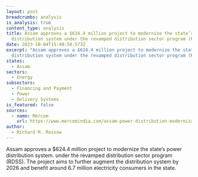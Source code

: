 ```yaml
---
layout: post
breadcrumbs: analysis
is_analysis: true
content_type: analysis
title: Assam approves a $624.4 million project to modernize the state’s power
  distribution system under the revamped distribution sector program (RDSS)
date: 2023-10-04T15:49:58.573Z
excerpt: "Assam approves a $624.4 million project to modernize the state’s power
  distribution system under the revamped distribution sector program (RDSS). "
states:
  - Assam
sectors:
  - Energy
subsectors:
  - Financing and Payment
  - Power
  - Delivery Systems
is_featured: false
sources:
  - name: Mercom
    url: https://www.mercomindia.com/assam-power-distribution-modernization-project
author:
  - Richard M. Rossow
---
```

Assam approves a $624.4 million project to modernize the state’s power distribution system. under the revamped distribution sector program (RDSS). The project aims to further augment the distribution system by 2026 and benefit around 6.7 million electricity consumers in the state.